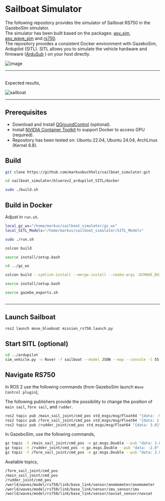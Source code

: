 # Sailboat Simulator

The following repository provides the simulator of Sailboat RS750 in the GazeboSim simulator.<br>
The simulator has been built based on the packages: [asv_sim](https://github.com/srmainwaring/asv_sim), [asv_wave_sim](https://github.com/srmainwaring/asv_wave_sim) and [rs750](https://github.com/srmainwaring/rs750).<br>
The repository provides a consistent Docker environment with GazeboSim, Ardupilot (SITL). SITL allows you to simulate the vehicle hardware and firmware ([ArduSub](https://www.ardusub.com/) ) on your host directly.<br>

![image](https://github.com/user-attachments/assets/2ce6fac6-3691-49eb-a9a2-d0b390212459)

---
<br>
Expected results, <br>

![sailboat](https://github.com/user-attachments/assets/bfe3bdff-bdb4-4f41-a160-33d66d336404)

---
## Prerequisites

- Download and Install [QGroundControl](https://docs.qgroundcontrol.com/master/en/qgc-user-guide/getting_started/download_and_install.html) (optional).
- Install [NVIDIA Container Toolkit](https://docs.nvidia.com/datacenter/cloud-native/container-toolkit/latest/install-guide.html) to support Docker to access GPU (required).
- Repository has been tested on: Ubuntu 22.04, Ubuntu 24.04, ArchLinux (Kernel 6.8).


## Build

```bash
git clone https://github.com/markusbuchholz/sailboat_simulator.git

cd sailboat_simulator/bluerov2_ardupilot_SITL/docker

sudo ./build.sh

```

## Build in Docker

Adjust in ```run.sh```.

```bash
local_gz_ws="/home/markus/sailboat_simulator/gz_ws"
local_SITL_Models="/home/markus/sailboat_simulator/SITL_Models"
```

```bash
sudo ./run.sh

colcon build

source install/setup.bash

cd ../gz_ws

colcon build --symlink-install --merge-install --cmake-args -DCMAKE_BUILD_TYPE=RelWithDebInfo -DBUILD_TESTING=ON -DCMAKE_CXX_STANDARD=17

source install/setup.bash

source gazebo_exports.sh
 
```
---


## Launch Sailboat


```bash
ros2 launch move_blueboat mission_rs750.launch.py
```

## Start SITL (optional)

```bash
cd ../ardupilot
sim_vehicle.py -v Rover -f sailboat --model JSON --map --console -l 55.99541530863445,-3.3010225004910683,0,0
```


## Navigate RS750

In ROS 2 use the following commands (from GazeboSim launch ```Wave Control plugin```),

The following publishers provide the possibility to change the position of ```main sail```, ```fore sail```, and ```rudder```.

```bash
ros2 topic pub /main_sail_joint/cmd_pos std_msgs/msg/Float64 "{data: -5.0}"
ros2 topic pub /fore_sail_joint/cmd_pos std_msgs/msg/Float64 "{data: 2.0}"
ros2 topic pub /rudder_joint/cmd_pos std_msgs/msg/Float64 "{data: 3.0}"
```

In GazeboSim, use the following commands,

```bash
gz topic -t /main_sail_joint/cmd_pos -m gz.msgs.Double --pub "data: 2.0"
gz topic -t /rudder_joint/cmd_pos -m gz.msgs.Double --pub "data: -2.0"
gz topic -t /fore_sail_joint/cmd_pos -m gz.msgs.Double --pub "data: 2.0"
```

Available topics,
```bash
/fore_sail_joint/cmd_pos
/main_sail_joint/cmd_pos
/rudder_joint/cmd_pos
/world/waves/model/rs750/link/base_link/sensor/anemometer/anemometer
/world/waves/model/rs750/link/base_link/sensor/imu_sensor/imu
/world/waves/model/rs750/link/base_link/sensor/navsat_sensor/navsat
```


